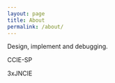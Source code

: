 ```yaml
---
layout: page
title: About
permalink: /about/
---
```


Design, implement and debugging. 

CCIE-SP

3xJNCIE
